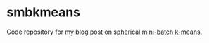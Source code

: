 # smbkmeans

Code repository for [my blog post on spherical mini-batch k-means](http://tscholak.github.io/big%20data/python/mongodb/market%20segmentation/2015/07/21/smbkmeans.html).
